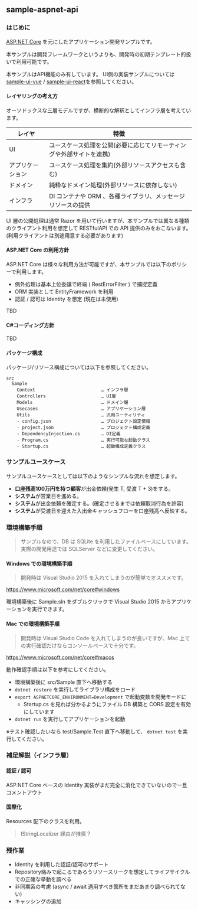 sample-aspnet-api
----

### はじめに

[ASP.NET Core](https://docs.asp.net/en/latest/) を元にしたアプリケーション開発サンプルです。

本サンプルは開発フレームワークというよりも、開発時の初期テンプレート的扱いで利用可能です。

本サンプルはAPI機能のみ有しています。
UI側の実装サンプルについては[sample-ui-vue](https://github.com/jkazama/sample-ui-vue) / [sample-ui-react](https://github.com/jkazama/sample-ui-react)を参照してください。

#### レイヤリングの考え方

オーソドックスな三層モデルですが、横断的な解釈としてインフラ層を考えています。

| レイヤ          | 特徴                                                        |
| -------------- | ----------------------------------------------------------- |
| UI             | ユースケース処理を公開(必要に応じてリモーティングや外部サイトを連携) |
| アプリケーション | ユースケース処理を集約(外部リソースアクセスも含む)                 |
| ドメイン        | 純粋なドメイン処理(外部リソースに依存しない)                      |
| インフラ        | DI コンテナや ORM 、各種ライブラリ、メッセージリソースの提供          |

UI 層の公開処理は通常 Razor を用いて行いますが、本サンプルでは異なる種類のクライアント利用を想定して RESTfulAPI での API 提供のみをおこないます。(利用クライアントは別途用意する必要があります)

#### ASP.NET Core の利用方針

ASP.NET Core は様々な利用方法が可能ですが、本サンプルでは以下のポリシーで利用します。

- 例外処理は基本上位委譲で終端 ( RestErrorFilter ) で捕捉定義
- ORM 実装として EntityFramework を利用
- 認証 / 認可は Identity を想定 (現在は未使用)

TBD

#### C#コーディング方針

TBD

#### パッケージ構成

パッケージ/リソース構成については以下を参照してください。

```
src
  Sample
    Context                         … インフラ層
    Controllers                     … UI層
    Models                          … ドメイン層
    Usecases                        … アプリケーション層
    Utils                           … 汎用ユーティリティ
    - config.json                   … プロジェクト設定情報
    - project.json                  … プロジェクト構成定義
    - DependencyInjection.cs        … DI定義
    - Program.cs                    … 実行可能な起動クラス
    - Startup.cs                    … 起動構成定義クラス
```

### サンプルユースケース

サンプルユースケースとしては以下のようなシンプルな流れを想定します。

- **口座残高100万円を持つ顧客**が出金依頼(発生 T, 受渡 T + 3)をする。
- **システム**が営業日を進める。
- **システム**が出金依頼を確定する。(確定させるまでは依頼取消行為を許容)
- **システム**が受渡日を迎えた入出金キャッシュフローを口座残高へ反映する。

### 環境構築手順

> サンプルなので、DB は SQLite を利用したファイルベースにしています。実際の開発用途では SQLServer などに変更してください。

#### Windows での環境構築手順

> 開発時は Visual Studio 2015 を入れてしまうのが簡単でオススメです。

https://www.microsoft.com/net/core#windows

環境構築後に Sample.sln をダブルクリックで Visual Studio 2015 からアプリケーションを実行できます。

#### Mac での環境構築手順

> 開発時は Visual Studio Code を入れてしまうのが良いですが、Mac 上での実行確認だけならコンソールベースで十分です。

https://www.microsoft.com/net/core#macos

動作確認手順は以下を参考にしてください。

- 環境構築後に src/Sample 直下へ移動する
- `dotnet restore` を実行してライブラリ構成をロード
- `export ASPNETCORE_ENVIRONMENT=Development` で起動変数を開発モードに
    - Startup.cs を見れば分かるようにファイル DB 構築と CORS 設定を有効にしています
- `dotnet run` を実行してアプリケーションを起動

※テスト確認したいなら test/Sample.Test 直下へ移動して、 `dotnet test` を実行してください。

### 補足解説（インフラ層）

#### 認証 / 認可

ASP.NET Core ベースの Identity 実装がまだ完全に消化できていないので一旦コメントアウト

#### 国際化

Resources 配下のクラスを利用。

> IStringLocalizer 経由が推奨？

### 残作業

- Identity を利用した認証/認可のサポート
- Repository絡みで起こるであろうリソースリークを想定してライフサイクルでの正確な挙動を調べる
- 非同期系の考慮 (async / await 適用すべき箇所をまだあまり調べられてない)
- キャッシングの追加

